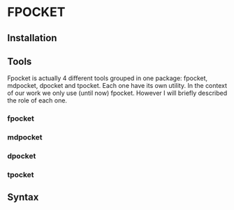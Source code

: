 # FPOCKET

## Installation

## Tools
Fpocket is actually 4 different tools grouped in one package: fpocket, mdpocket, dpocket and tpocket. Each one have its own utility. In the context of our work we only use (until now) fpocket. However I will briefly described the role of each one.
### fpocket
### mdpocket
### dpocket
### tpocket

## Syntax
